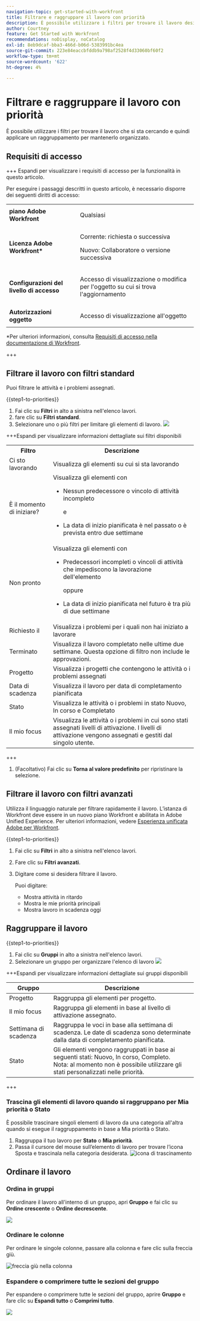 ```yaml
---
navigation-topic: get-started-with-workfront
title: Filtrare e raggruppare il lavoro con priorità
description: È possibile utilizzare i filtri per trovare il lavoro desiderato e quindi applicare un raggruppamento per mantenerlo organizzato.
author: Courtney
feature: Get Started with Workfront
recommendations: noDisplay, noCatalog
exl-id: 8eb9dcaf-bba3-466d-b06d-5383991bc4ea
source-git-commit: 223e84eaccbfddb9a798af2528f4d33060bf60f2
workflow-type: tm+mt
source-wordcount: '622'
ht-degree: 4%

---
```


# Filtrare e raggruppare il lavoro con priorità

È possibile utilizzare i filtri per trovare il lavoro che si sta cercando e quindi applicare un raggruppamento per mantenerlo organizzato.

## Requisiti di accesso

+++ Espandi per visualizzare i requisiti di accesso per la funzionalità in questo articolo.

Per eseguire i passaggi descritti in questo articolo, è necessario disporre dei seguenti diritti di accesso:

<table style="table-layout:auto"> 
 <col> 
 </col> 
 <col> 
 </col> 
 <tbody> 
  <tr> 
   <td role="rowheader"><strong>piano Adobe Workfront</strong></td> 
   <td> <p>Qualsiasi</p> </td> 
  </tr> 
  <tr> 
   <td role="rowheader"><strong>Licenza Adobe Workfront*</strong></td> 
   <td> 
   <p>Corrente: richiesta o successiva</p>
   <p>Nuovo: Collaboratore o versione successiva</p> 
   </td> 
  </tr> 
  <tr> 
   <td role="rowheader"><strong>Configurazioni del livello di accesso</strong></td> 
   <td> <p>Accesso di visualizzazione o modifica per l'oggetto su cui si trova l'aggiornamento</p></td> 
  </tr> 
  <tr> 
   <td role="rowheader"><strong>Autorizzazioni oggetto</strong></td> 
   <td> <p>Accesso di visualizzazione all'oggetto</p></td> 
  </tr> 
 </tbody> 
</table>

*Per ulteriori informazioni, consulta [Requisiti di accesso nella documentazione di Workfront](/help/quicksilver/administration-and-setup/add-users/access-levels-and-object-permissions/access-level-requirements-in-documentation.md).

+++

## Filtrare il lavoro con filtri standard

Puoi filtrare le attività e i problemi assegnati.

{{step1-to-priorities}}

1. Fai clic su **Filtri** in alto a sinistra nell&#39;elenco lavori.
1. fare clic su **Filtri standard**.
1. Selezionare uno o più filtri per limitare gli elementi di lavoro.
   ![](assets/filter-new.png)

+++Espandi per visualizzare informazioni dettagliate sui filtri disponibili
<table>
  <tbody>
   <tr>
   <th>Filtro</th>
   <th>Descrizione</th>
   </tr>
    <tr>
      <td>Ci sto lavorando</td>
      <td>Visualizza gli elementi su cui si sta lavorando</td>
    </tr>
    <tr>
      <td>È il momento di iniziare?</td>
      <td>Visualizza gli elementi con 
      <ul>
      <li>Nessun predecessore o vincolo di attività incompleto</li>
      <p>e</p>
      <li>La data di inizio pianificata è nel passato o è prevista entro due settimane</li>
      </ul>
      </td>
    </tr>
    <tr>
      <td>Non pronto</td>
      <td>Visualizza gli elementi con
       <ul>
      <li>Predecessori incompleti o vincoli di attività che impediscono la lavorazione dell'elemento</li>
      <p>oppure</p>
      <li>La data di inizio pianificata nel futuro è tra più di due settimane</li>
      </ul>
       </td>
    </tr>
    <tr>
      <td>Richiesto il</td>
      <td>Visualizza i problemi per i quali non hai iniziato a lavorare</td>
    </tr>
      <td>Terminato</td>
      <td>Visualizza il lavoro completato nelle ultime due settimane. Questa opzione di filtro non include le approvazioni.</td>
    </tr>
    <tr>
    <td>Progetto</td>
    <td>Visualizza i progetti che contengono le attività o i problemi assegnati</td>
    </tr>
    <tr>
    <td>Data di scadenza</td>
    <td>Visualizza il lavoro per data di completamento pianificata</td>
    </tr>
    <tr>
    <td>Stato</td>
    <td>Visualizza le attività o i problemi in stato Nuovo, In corso e Completato</td>
    </tr>
    <tr>
    <td>Il mio focus</td>
    <td>Visualizza le attività o i problemi in cui sono stati assegnati livelli di attivazione. I livelli di attivazione vengono assegnati e gestiti dal singolo utente.</td>
    </tr>
  </tbody>
</table>

+++

1. (Facoltativo) Fai clic su **Torna al valore predefinito** per ripristinare la selezione.

## Filtrare il lavoro con filtri avanzati

Utilizza il linguaggio naturale per filtrare rapidamente il lavoro. L’istanza di Workfront deve essere in un nuovo piano Workfront e abilitata in Adobe Unified Experience. Per ulteriori informazioni, vedere [Esperienza unificata Adobe per Workfront](/help/quicksilver/workfront-basics/navigate-workfront/workfront-navigation/adobe-unified-experience.md).

{{step1-to-priorities}}

1. Fai clic su **Filtri** in alto a sinistra nell&#39;elenco lavori.
1. Fare clic su **Filtri avanzati**.
1. Digitare come si desidera filtrare il lavoro.

   Puoi digitare:

   * Mostra attività in ritardo
   * Mostra le mie priorità principali
   * Mostra lavoro in scadenza oggi

</div>

## Raggruppare il lavoro

{{step1-to-priorities}}

1. Fai clic su **Gruppi** in alto a sinistra nell&#39;elenco lavori.
1. Selezionare un gruppo per organizzare l&#39;elenco di lavoro
   ![](assets/groups-new.png)

+++Espandi per visualizzare informazioni dettagliate sui gruppi disponibili

| Gruppo | Descrizione |
|-----------|-------------|
| Progetto | Raggruppa gli elementi per progetto. |
| Il mio focus | Raggruppa gli elementi in base al livello di attivazione assegnato. |
| Settimana di scadenza | Raggruppa le voci in base alla settimana di scadenza. Le date di scadenza sono determinate dalla data di completamento pianificata. |
| Stato | Gli elementi vengono raggruppati in base ai seguenti stati: Nuovo, In corso, Completo. <br>Nota: al momento non è possibile utilizzare gli stati personalizzati nelle priorità. |

+++

### Trascina gli elementi di lavoro quando si raggruppano per Mia priorità o Stato

È possibile trascinare singoli elementi di lavoro da una categoria all&#39;altra quando si esegue il raggruppamento in base a Mia priorità o Stato.

1. Raggruppa il tuo lavoro per **Stato** o **Mia priorità**.
2. Passa il cursore del mouse sull’elemento di lavoro per trovare l’icona Sposta e trascinala nella categoria desiderata.
   ![icona di trascinamento](assets/drag-and-drop.png)

## Ordinare il lavoro

### Ordina in gruppi

Per ordinare il lavoro all&#39;interno di un gruppo, apri **Gruppo** e fai clic su **Ordine crescente** o **Ordine decrescente**.

![](assets/sort-in-groups.png)

### Ordinare le colonne

Per ordinare le singole colonne, passare alla colonna e fare clic sulla freccia giù.

![freccia giù nella colonna](assets/sort-columns.png)

### Espandere o comprimere tutte le sezioni del gruppo

Per espandere o comprimere tutte le sezioni del gruppo, aprire **Gruppo** e fare clic su **Espandi tutto** o **Comprimi tutto**.

![](assets/expand-collapse-groups.png)